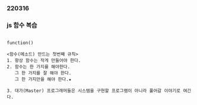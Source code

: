 ### 220316

### js 함수 복습
```

function()

<함수(메소드) 만드는 첫번째 규칙>
1. 항상 함수는 작게 만들어야 한다.
2. 함수는 한 가지를 해야한다.
   그 한 가지를 잘 해야 한다.
   그 한 가지만을 해야 한다.★

3. 대가(Master) 프로그래머들은 시스템을 구현할 프로그램이 아니라 풀어갈 이야기로 여긴다.

```